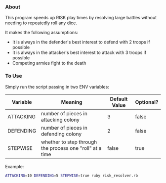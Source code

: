 ### About
This program speeds up RISK play times by
resolving large battles without needing to
repeatedly roll any dice.

It makes the following assumptions:
  * It is always in the defender's best
    interest to defend with 2 troops if
    possible
  * It is always in the attacker's best
    interest to attack with 3 troops if
    possible
  * Competing armies fight to the death


### To Use
Simply run the script passing in two ENV variables:

| Variable | Meaning | Default Value | Optional? |
|--------------|---------|---------------|-----------|
| ATTACKING | number of pieces in attacking colony | 3 | false |
| DEFENDING | number of pieces in defending colony | 2 | false |
| STEPWISE | whether to step through the process one "roll" at a time | false | true |

Example:

```bash
ATTACKING=10 DEFENDING=5 STEPWISE=true ruby risk_resolver.rb
```

